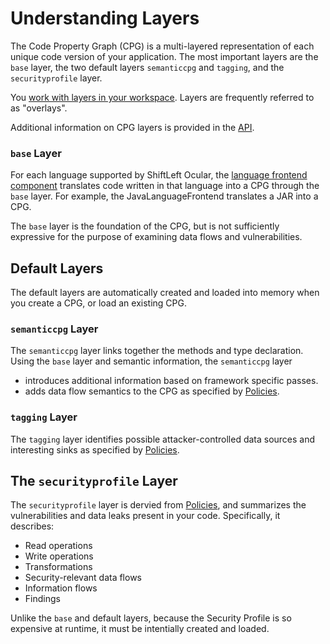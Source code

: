 # Understanding Layers

The Code Property Graph (CPG) is a multi-layered representation of each unique code version of your application. The most important layers are the `base` layer, the two default layers `semanticcpg` and `tagging`, and the `securityprofile` layer.

You [work with layers in your workspace](../getting-started/manage-workspace.md). Layers are frequently referred to as "overlays".

Additional information on CPG layers is provided in the [API](https://ocular.shiftleft.io/api/io/shiftleft/repl/cpgcreation/Overlays$.html). 

### `base` Layer

For each language supported by ShiftLeft Ocular, the [language frontend component](https://ocular.shiftleft.io/api/io/shiftleft/repl/cpgcreation/LanguageFrontend.html) translates code written in that language into a CPG through the `base` layer. For example, the JavaLanguageFrontend translates a JAR into a CPG. 

The `base` layer is the foundation of the CPG, but is not sufficiently expressive for the purpose of examining data flows and vulnerabilities.

## Default Layers

The default layers are automatically created and loaded into memory when you create a CPG, or load an existing CPG.

### `semanticcpg` Layer

The `semanticcpg` layer links together the methods and type declaration. Using the `base` layer and semantic information, the `semanticcpg` layer

* introduces additional information based on framework specific passes.
* adds data flow semantics to the CPG as specified by [Policies](../../policies/spl.md).
      
### `tagging` Layer

The `tagging` layer identifies possible attacker-controlled data sources and interesting sinks as specified by [Policies](../../policies/spl.md).
      
## The `securityprofile` Layer

The `securityprofile` layer is dervied from [Policies](../../policies/spl.md), and summarizes the vulnerabilities and data leaks present in your code. Specifically, it describes: 

* Read operations
* Write operations
* Transformations
* Security-relevant data flows
* Information flows
* Findings

Unlike the `base` and default layers, because the Security Profile is so expensive at runtime, it must be intentially created and loaded. 
